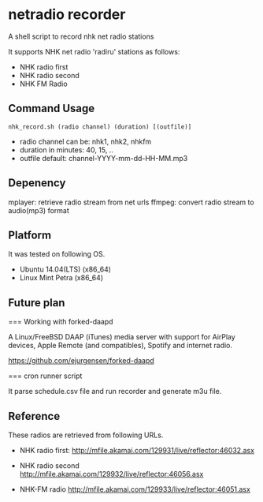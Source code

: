 netradio recorder
=================

A shell script to record nhk net radio stations

It supports NHK net radio 'radiru' stations as follows:

- NHK radio first
- NHK radio second
- NHK FM Radio

Command Usage
-------------

`nhk_record.sh (radio channel) (duration) [(outfile)]`

- radio channel can be: nhk1, nhk2, nhkfm
- duration in minutes: 40, 15, ..
- outfile default: channel-YYYY-mm-dd-HH-MM.mp3


Depenency
-------

mplayer:  retrieve radio stream from net urls
ffmpeg:   convert radio stream to audio(mp3) format


Platform
-------

It was tested on following OS.

- Ubuntu 14.04(LTS) (x86_64)
- Linux Mint Petra (x86_64)


Future plan
----------

=== Working with forked-daapd

A Linux/FreeBSD DAAP (iTunes) media server with support
for AirPlay devices, Apple Remote (and compatibles),
Spotify and internet radio.

  https://github.com/ejurgensen/forked-daapd

=== cron runner script

It parse schedule.csv file and run recorder
and generate m3u file.


Reference
---------

These radios are retrieved from following URLs.

- NHK radio first:
   http://mfile.akamai.com/129931/live/reflector:46032.asx

- NHK radio second
   http://mfile.akamai.com/129932/live/reflector:46056.asx

- NHK-FM radio
   http://mfile.akamai.com/129933/live/reflector:46051.asx

